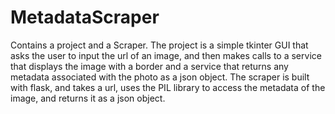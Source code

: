 # MetadataScraper
Contains a project and a Scraper. The project is a simple tkinter GUI that asks the user to input the url of an image, and then makes calls to a service that displays the image with a  border and a service that returns any metadata associated with the photo as a json object. The scraper is built with flask, and takes a url, uses the PIL library to access the metadata of the image, and returns it as a json object. 
